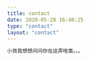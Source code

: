 ```yaml
---
title: contact
date: 2020-05-28 16:48:25
type: "contact"
layout: "contact"
---
```

```javascript
小孩我想想问问你在这弄啥类。。。
```